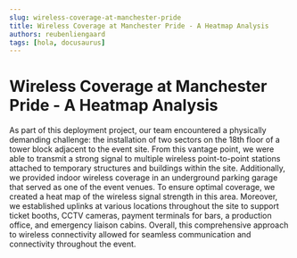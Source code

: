 ```yaml
---
slug: wireless-coverage-at-manchester-pride
title: Wireless Coverage at Manchester Pride - A Heatmap Analysis
authors: reubenliengaard
tags: [hola, docusaurus]
---
```


# Wireless Coverage at Manchester Pride - A Heatmap Analysis

As part of this deployment project, our team encountered a physically demanding challenge: the installation of two sectors on the 18th floor of a tower block adjacent to the event site. From this vantage point, we were able to transmit a strong signal to multiple wireless point-to-point stations attached to temporary structures and buildings within the site. Additionally, we provided indoor wireless coverage in an underground parking garage that served as one of the event venues. To ensure optimal coverage, we created a heat map of the wireless signal strength in this area. Moreover, we established uplinks at various locations throughout the site to support ticket booths, CCTV cameras, payment terminals for bars, a production office, and emergency liaison cabins. Overall, this comprehensive approach to wireless connectivity allowed for seamless communication and connectivity throughout the event.